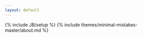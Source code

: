 ```yaml
---
layout: default
---
```

{% include JB/setup %}
{% include themes/minimal-mistakes-master/about.md %}
